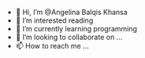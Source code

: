 - 👋 Hi, I’m @Angelina Balqis Khansa
- 👀 I’m interested reading
- 🌱 I’m currently learning programming 
- 💞️ I’m looking to collaborate on ...
- 📫 How to reach me ...

<!---
AngelinaBalqisKhansa/AngelinaBalqisKhansa is a ✨ special ✨ repository because its `README.md` (this file) appears on your GitHub profile.
You can click the Preview link to take a look at your changes.
--->
